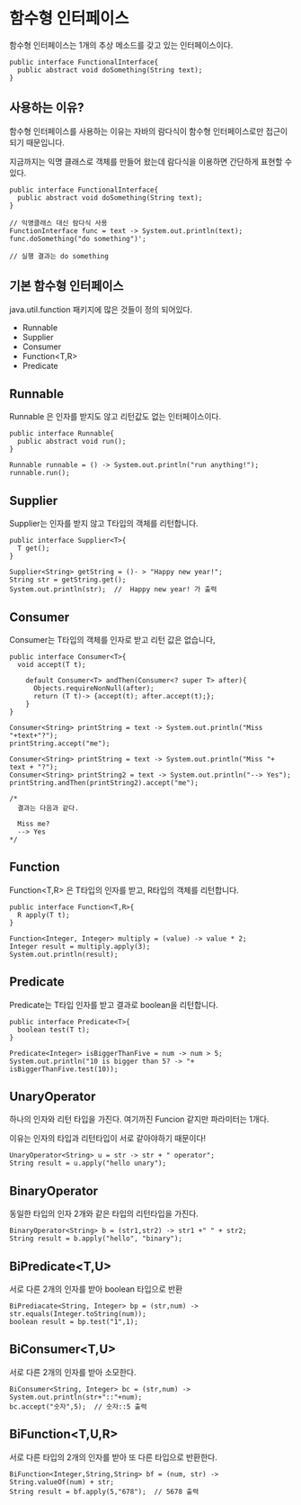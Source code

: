 # 함수형 인터페이스
  
  함수형 인터페이스는 1개의 추상 메소드를 갖고 있는 인터페이스이다.
  
  ```
  public interface FunctionalInterface{
    public abstract void doSomething(String text);
  }
  ```
  
  
## 사용하는 이유?
  
  함수형 인터페이스를 사용하는 이유는 자바의 람다식이 함수형 인터페이스로만 접근이 되기 때문입니다.
  
  지금까지는 익명 클래스로 객체를 만들어 왔는데 람다식을 이용하면 간단하게 표현할 수 있다.
  
  ```
  public interface FunctionalInterface{
    public abstract void doSomething(String text);
  }
  
  // 익명클래스 대신 람다식 사용
  FunctionInterface func = text -> System.out.println(text);
  func.doSomething("do something")';
  
  // 실행 결과는 do something
  ```
  
  
## 기본 함수형 인터페이스
  
  java.util.function 패키지에 많은 것들이 정의 되어있다.
  
  - Runnable
  - Supplier
  - Consumer
  - Function<T,R>
  - Predicate



## Runnable
  
  Runnable 은 인자를 받지도 않고 리턴값도 없는 인터페이스이다.
  
  ```
  public interface Runnable{
    public abstract void run();
  }
  
  Runnable runnable = () -> System.out.println("run anything!");
  runnable.run();
  ```
  

## Supplier
  
  Supplier<T>는 인자를 받지 않고 T타입의 객체를 리턴합니다.
  
  ```
  public interface Supplier<T>{
    T get();
  }
  
  Supplier<String> getString = ()- > "Happy new year!";
  String str = getString.get();
  System.out.println(str);  //  Happy new year! 가 출력
  ```
  
## Consumer
  
  Consumer<T>는 T타입의 객체를 인자로 받고 리턴 값은 없습니다,
  
  ```
  public interface Consumer<T>{
    void accept(T t);
    
      default Consumer<T> andThen(Consumer<? super T> after){
        Objects.requireNonNull(after);
        return (T t)-> {accept(t); after.accept(t);};
      }
  }
  
  Consumer<String> printString = text -> System.out.println("Miss "+text+"?");
  printString.accept("me");
  
  Consumer<String> printString = text -> System.out.println("Miss "+ text + "?");
  Consumer<String> printString2 = text -> System.out.println("--> Yes");
  printString.andThen(printString2).accept("me");
  
  /*
    결과는 다음과 같다.
    
    Miss me?
    --> Yes
  */
  ```
  
## Function
  
  Function<T,R> 은 T타입의 인자를 받고, R타입의 객체를 리턴합니다.
  
  ```
  public interface Function<T,R>{
    R apply(T t);
  }
  
  Function<Integer, Integer> multiply = (value) -> value * 2;
  Integer result = multiply.apply(3);
  System.out.println(result);
  ```
  
  
## Predicate
  
  Predicate<T>는 T타입 인자를 받고 결과로 boolean을 리턴합니다.
  
  ```
  public interface Predicate<T>{
    boolean test(T t);
  }
  
  Predicate<Integer> isBiggerThanFive = num -> num > 5;
  System.out.println("10 is bigger than 5? -> "+ isBiggerThanFive.test(10));
  ```
  
## UnaryOperator<T>
  
  하나의 인자와 리턴 타입을 가진다. 여기까진 Funcion 같지만 파라미터는 1개다.
  
  이유는 인자의 타입과 리턴타입이 서로 같아야하기 때문이다!
  
  ```
  UnaryOperator<String> u = str -> str + " operator";
  String result = u.apply("hello unary");
  ```
  
## BinaryOperator<T>
  
  동일한 타입의 인자 2개와 같은 타입의 리턴타입을 가진다.
  
  ```
  BinaryOperator<String> b = (str1,str2) -> str1 +" " + str2;
  String result = b.apply("hello", "binary");
  ```
  
  
## BiPredicate<T,U>
  
  서로 다른 2개의 인자를 받아 boolean 타입으로 반환
  
  ```
  BiPrediacate<String, Integer> bp = (str,num) -> str.equals(Integer.toString(num));
  boolean result = bp.test("1",1);
  ```

## BiConsumer<T,U>
  
  서로 다른 2개의 인자를 받아 소모한다.
  
  ```
  BiConsumer<String, Integer> bc = (str,num) -> System.out.println(str+"::"+num);
  bc.accept("숫자",5);  // 숫자::5 출력
  ```

## BiFunction<T,U,R>
  
  서로 다른 타입의 2개의 인자를 받아 또 다른 타입으로 반환한다.
  
  ```
  BiFunction<Integer,String,String> bf = (num, str) -> String.valueOf(num) + str;
  String result = bf.apply(5,"678");  // 5678 출력
  ```
  
  
  
  
  
  

  
  

  

  

  
  
  
  
